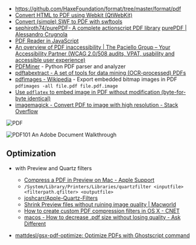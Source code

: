 - https://github.com/HaxeFoundation/format/tree/master/format/pdf
- [Convert HTML to PDF using Webkit (QtWebKit)](https://github.com/wkhtmltopdf/wkhtmltopdf)
- [Convert (simple) SWF to PDF with swftools](https://gist.github.com/mems/5301297)
- [sephiroth74/purePDF- A complete actionscript PDF library](https://github.com/sephiroth74/purePDF) [purePDF | Alessandro Crugnola](http://blog.sephiroth.it/projects/purepdf/)
- [PDF Reader in JavaScript](https://github.com/mozilla/pdf.js)
- [An overview of PDF inaccessibility | The Paciello Group – Your Accessibility Partner (WCAG 2.0/508 audits, VPAT, usability and accessible user experience)](https://www.paciellogroup.com/blog/2017/02/pdf-inaccessibility/)
- [PDFMiner](http://www.unixuser.org/~euske/python/pdfminer/) - Python PDF parser and analyzer
- [pdftabextract - A set of tools for data mining (OCR-processed) PDFs](https://github.com/WZBSocialScienceCenter/pdftabextract)
- [pdfimages - Wikipedia](https://en.wikipedia.org/wiki/Pdfimages) - Export embedded bitmap images in PDF `pdfimages -all file.pdf file.pdf.image`
- [Use `pdflatex` to embed image in PDF without modification (byte-for-byte identical)](https://askubuntu.com/questions/776679/why-are-the-images-produced-by-pdfimages-different-when-using-the-all-flag#778395)
- [imagemagick - Convert PDF to image with high resolution - Stack Overflow](https://stackoverflow.com/questions/6605006/convert-pdf-to-image-with-high-resolution#6605085)

![PDF](PDF.png)

![PDF101 An Adobe Document Walkthrough](PDF101%20an%20Adobe%20document%20walkthrough.png)

## Optimization

- with Preview and Quartz filters
	- [Compress a PDF in Preview on Mac - Apple Support](https://support.apple.com/guide/preview/compress-a-pdf-prvw1509/mac)
	- `/System/Library/Printers/Libraries/quartzfilter <inputfile> <filterpath.qfilter> <outputfile>`
	- [joshcarr/Apple-Quartz-Filters](https://github.com/joshcarr/Apple-Quartz-Filters)
	- [Shrink Preview files without ruining image quality | Macworld](https://www.macworld.com/article/1168311/shrink-preview-files-without-ruining-image-quality.html)
	- [How to create custom PDF compression filters in OS X - CNET](https://www.cnet.com/how-to/how-to-create-custom-pdf-compression-filters-in-os-x/)
	- [macos - How to decrease .pdf size without losing quality - Ask Different](https://apple.stackexchange.com/questions/297417/how-to-decrease-pdf-size-without-losing-quality)

- [mattdesl/gsx-pdf-optimize: Optimize PDFs with Ghostscript command](https://github.com/mattdesl/gsx-pdf-optimize)
